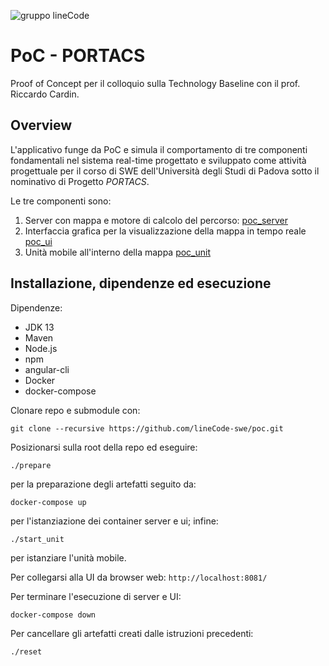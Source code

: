 ![gruppo lineCode](https://imagizer.imageshack.com/img923/557/86bUrf.png)

# PoC - PORTACS
Proof of Concept per il colloquio sulla Technology Baseline con il prof. Riccardo Cardin.

## Overview
L'applicativo funge da PoC e simula il comportamento di tre componenti fondamentali nel sistema real-time progettato e sviluppato come attività progettuale per il corso di SWE dell'Università degli Studi di Padova sotto il nominativo di Progetto _PORTACS_.

Le tre componenti sono:

1. Server con mappa e motore di calcolo del percorso: [poc_server](https://github.com/lineCode-swe/poc_server)
2. Interfaccia grafica per la visualizzazione della mappa in tempo reale  [poc_ui](https://github.com/lineCode-swe/poc_ui)
3. Unità mobile all'interno della mappa [poc_unit](https://github.com/lineCode-swe/poc_unit)

## Installazione, dipendenze ed esecuzione
Dipendenze:
 - JDK 13
 - Maven
 - Node.js
 - npm
 - angular-cli
 - Docker
 - docker-compose
 
 Clonare repo e submodule con:
 ```shell
 git clone --recursive https://github.com/lineCode-swe/poc.git
 ```
 
Posizionarsi sulla root della repo ed eseguire:
```shell
./prepare
```
per la preparazione degli artefatti seguito da:
```shell
docker-compose up
```
per l'istanziazione dei container server e ui; infine:
```shell
./start_unit
```
per istanziare l'unità mobile.

Per collegarsi alla UI da browser web: `http://localhost:8081/`

Per terminare l'esecuzione di server e UI:
```shell
docker-compose down
```

Per cancellare gli artefatti creati dalle istruzioni precedenti:
```shell
./reset
```
